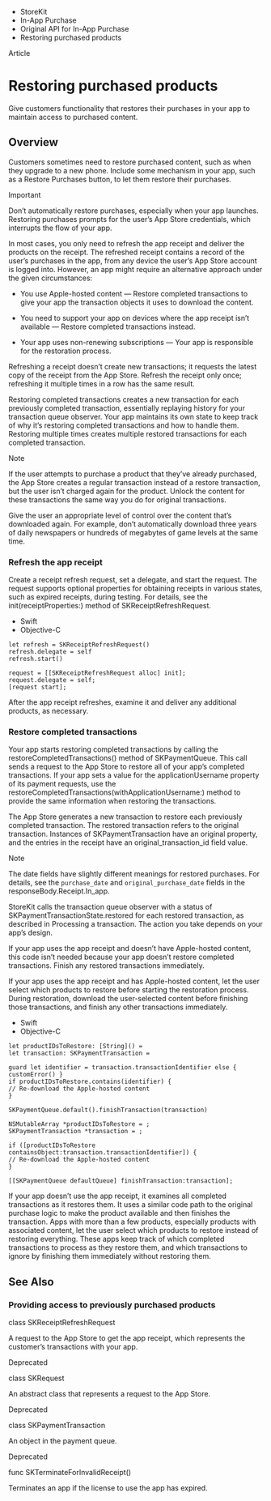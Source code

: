 

- StoreKit
- In-App Purchase
- Original API for In-App Purchase
-  Restoring purchased products 

Article

# Restoring purchased products

Give customers functionality that restores their purchases in your app to maintain access to purchased content.

## Overview

Customers sometimes need to restore purchased content, such as when they upgrade to a new phone. Include some mechanism in your app, such as a Restore Purchases button, to let them restore their purchases.

Important

Don’t automatically restore purchases, especially when your app launches. Restoring purchases prompts for the user’s App Store credentials, which interrupts the flow of your app.

In most cases, you only need to refresh the app receipt and deliver the products on the receipt. The refreshed receipt contains a record of the user’s purchases in the app, from any device the user’s App Store account is logged into. However, an app might require an alternative approach under the given circumstances:

- You use Apple-hosted content — Restore completed transactions to give your app the transaction objects it uses to download the content.

- You need to support your app on devices where the app receipt isn’t available — Restore completed transactions instead.

- Your app uses non-renewing subscriptions — Your app is responsible for the restoration process.

Refreshing a receipt doesn’t create new transactions; it requests the latest copy of the receipt from the App Store. Refresh the receipt only once; refreshing it multiple times in a row has the same result.

Restoring completed transactions creates a new transaction for each previously completed transaction, essentially replaying history for your transaction queue observer. Your app maintains its own state to keep track of why it’s restoring completed transactions and how to handle them. Restoring multiple times creates multiple restored transactions for each completed transaction.

Note

If the user attempts to purchase a product that they’ve already purchased, the App Store creates a regular transaction instead of a restore transaction, but the user isn’t charged again for the product. Unlock the content for these transactions the same way you do for original transactions.

Give the user an appropriate level of control over the content that’s downloaded again. For example, don’t automatically download three years of daily newspapers or hundreds of megabytes of game levels at the same time.

### Refresh the app receipt

Create a receipt refresh request, set a delegate, and start the request. The request supports optional properties for obtaining receipts in various states, such as expired receipts, during testing. For details, see the init(receiptProperties:) method of SKReceiptRefreshRequest.

- Swift
- Objective-C

```
let refresh = SKReceiptRefreshRequest()
refresh.delegate = self
refresh.start()
```

```
request = [[SKReceiptRefreshRequest alloc] init];
request.delegate = self;
[request start];
```

After the app receipt refreshes, examine it and deliver any additional products, as necessary.

### Restore completed transactions

Your app starts restoring completed transactions by calling the restoreCompletedTransactions() method of SKPaymentQueue. This call sends a request to the App Store to restore all of your app’s completed transactions. If your app sets a value for the applicationUsername property of its payment requests, use the restoreCompletedTransactions(withApplicationUsername:) method to provide the same information when restoring the transactions.

The App Store generates a new transaction to restore each previously completed transaction. The restored transaction refers to the original transaction. Instances of SKPaymentTransaction have an original property, and the entries in the receipt have an original_transaction_id field value.

Note

The date fields have slightly different meanings for restored purchases. For details, see the `purchase_date` and `original_purchase_date` fields in the responseBody.Receipt.In_app.

StoreKit calls the transaction queue observer with a status of SKPaymentTransactionState.restored for each restored transaction, as described in Processing a transaction. The action you take depends on your app’s design.

If your app uses the app receipt and doesn’t have Apple-hosted content, this code isn’t needed because your app doesn’t restore completed transactions. Finish any restored transactions immediately.

If your app uses the app receipt and has Apple-hosted content, let the user select which products to restore before starting the restoration process. During restoration, download the user-selected content before finishing those transactions, and finish any other transactions immediately.

- Swift
- Objective-C

```
let productIDsToRestore: [String]() = 
let transaction: SKPaymentTransaction = 

guard let identifier = transaction.transactionIdentifier else { customError() }
if productIDsToRestore.contains(identifier) {
// Re-download the Apple-hosted content
}

SKPaymentQueue.default().finishTransaction(transaction)
```

```
NSMutableArray *productIDsToRestore = ;
SKPaymentTransaction *transaction = ;

if ([productIDsToRestore containsObject:transaction.transactionIdentifier]) {
// Re-download the Apple-hosted content
}

[[SKPaymentQueue defaultQueue] finishTransaction:transaction];
```

If your app doesn’t use the app receipt, it examines all completed transactions as it restores them. It uses a similar code path to the original purchase logic to make the product available and then finishes the transaction. Apps with more than a few products, especially products with associated content, let the user select which products to restore instead of restoring everything. These apps keep track of which completed transactions to process as they restore them, and which transactions to ignore by finishing them immediately without restoring them.

## See Also

### Providing access to previously purchased products

class SKReceiptRefreshRequest

A request to the App Store to get the app receipt, which represents the customer’s transactions with your app.

Deprecated

class SKRequest

An abstract class that represents a request to the App Store.

Deprecated

class SKPaymentTransaction

An object in the payment queue.

Deprecated

func SKTerminateForInvalidReceipt()

Terminates an app if the license to use the app has expired.

